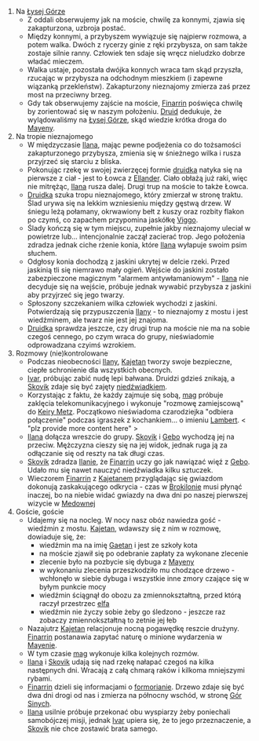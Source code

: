 1. Na [Łysej Górze](#l_lysa_gora)
    - Z oddali obserwujemy jak na moście, chwilę za konnymi, zjawia się zakapturzona, uzbroja postać.
    - Między konnymi, a przybyszem wywiązuje się najpierw rozmowa, a potem walka. Dwóch z rycerzy ginie z ręki przybysza, on sam także zostaje silnie ranny. Człowiek ten sdaje się wręcz nieludzko dobrze władać mieczem.
    - Walka ustaje, pozostała dwójka konnych wraca tam skąd przyszła, rzucając w przybysza na odchodnym mieszkiem (i zapewne wiązanką przekleństw). Zakapturzony nieznajomy zmierza zaś przez most na przeciwny brzeg.
    - Gdy tak obserwujemy zajście na moście, [Finarrin](#p_druid_finarrin) poświęca chwilę by zorientować się w naszym położeniu. [Druid](#p_druid_finarrin) dedukuje, że wylądowaliśmy na [Łysej Górze](#l_lysa_gora), skąd wiedzie krótka droga do [Mayeny](#l_mayena).
2. Na tropie nieznajomego
    - W międzyczasie [Ilana](#g_ilana), mając pewne podjeżenia co do tożsamości zakapturzonego przybysza, zmienia się w śnieżnego wilka i rusza przyjrzeć się starciu z bliska.
    - Pokonując rzekę w swojej zwierzęcej formie [druidka](#g_ilana) natyka się na pierwsze z ciał - jest to Łowca z [Ellander](#l_ellander). Ciało obłażą już raki, więc nie mitrężąc, [Ilana](#g_ilana) rusza dalej. Drugi trup na moście to także Łowca.
    - [Druidka](#g_ilana) szuka tropu nieznajomego, który zmierzał w stronę traktu. Ślad urywa się na lekkim wzniesieniu między gęstwą drzew. W śniegu leżą połamany, okrwawiony bełt z kuszy oraz rozbity flakon po czymś, co zapachem przypomina jaskółkę [Viggo](#p_viggo_regner).
    - Ślady kończą się w tym miejscu, zupełnie jakby nieznajomy uleciał w powietrze lub... intencjonalnie zaczął zacierać trop. Jego położenia zdradza jednak ciche rżenie konia, które [Ilana](#g_ilana) wyłapuje swoim psim słuchem.
    - Odgłosy konia dochodzą z jaskini ukrytej w delcie rzeki. Przed jaskinią tli się niemrawo mały ogień. Wejście do jaskini zostało zabezpieczone magicznym "alarmem antywłamaniowym" - [Ilana](#g_ilana) nie decyduje się na wejście, próbuje jednak wywabić przybysza z jaskini aby przyjrzeć się jego twarzy.
    - Spłoszony szczekaniem wilka człowiek wychodzi z jaskini. Potwierdzają się przypuszczenia [Ilany](#g_ilana) - to nieznajomy z mostu i jest wiedźminem, ale twarz nie jest jej znajoma. 
    - [Druidka](#g_ilana) sprawdza jeszcze, czy drugi trup na moście nie ma na sobie czegoś cennego, po czym wraca do grupy, nieświadomie odprowadzana czyimś wzrokiem.
3. Rozmowy (nie)kontrolowane
    - Podczas nieobecności [Ilany](#g_ilana), [Kajetan](#g_kajetan) tworzy swoje bezpieczne, ciepłe schronienie dla wszystkich obecnych.
    - [Ivar](#p_ivar), próbując zabić nudę lepi bałwana. Druidzi gdzieś znikają, a [Skovik](#p_skovik) zdaje się być zajęty [niedźwiadkiem](#p_gebo). 
    - Korzystając z faktu, że każdy zajmuje się sobą, [mag](#g_kajetan) próbuje zaklęcia telekomunikacyjnego i wykonuje "rozmowę zamiejscową" do [Keiry Metz](#p_keira_metz). Początkowo nieświadoma czarodziejka "odbiera połączenie" podczas igraszek z kochankiem...  o imieniu [Lambert](#p_lambert). < "plz provide more content here" >
    - [Ilana](#g_ilana) dołącza wreszcie do grupy. [Skovik](#p_skovik) i [Gebo](#p_gebo) wychodzą jej na przeciw. Mężczyzna cieszy się na jej widok, jednak ruga ją za odłączanie się od reszty na tak długi czas.
    - [Skovik](#p_skovik) zdradza [Ilanie](#g_ilana), że [Finarrin](#p_druid_finarrin) uczy go jak nawiązać więź z [Gebo](#p_gebo). Udało mu się nawet nauczyć niedźwiadka kilku sztuczek.
    - Wieczorem [Finarrin](#p_druid_finarrin) z [Kajetanem](#g_kajetan) przyglądając się gwiazdom dokonują zaskakującego odkrycia - czas w [Brokilonie](#l_brokilon) musi płynąć inaczej, bo na niebie widać gwiazdy na dwa dni po naszej pierwszej wizycie w [Medownej](#l_medowna)
4. Goście, goście
    - Udajemy się na nocleg. W nocy nasz obóz nawiedza gość - wiedźmin z mostu. [Kajetan](#g_kajetan), wdawszy się z nim w rozmowę, dowiaduje się, że:
        - wiedźmin ma na imię [Gaetan](#p_gaetan) i jest ze szkoły kota
        - na moście zjawił się po odebranie zapłaty za wykonane zlecenie
        - zlecenie było na pozbycie się dybuga z [Mayeny](#l_mayena)
        - w wykonaniu zlecenia przeszkodziło mu chodzące drzewo - wchłonęło w siebie dybuga i wszystkie inne zmory czające się w byłym punkcie mocy
        - wiedźmin ściągnął do obozu za zmiennokształtną, przed którą raczył przestrzec [elfa](#g_kajetan)
        - wiedźmin nie życzy sobie żeby go śledzono - jeszcze raz zobaczy zmiennokształtną to zetnie jej łeb
    - Nazajutrz [Kajetan](#g_kajetan) relacjonuje nocną pogawędkę reszcie drużyny. [Finarrin](p_druid_finarrin) postanawia zapytać naturę o minione wydarzenia w [Mayenie](#l_mayena).
    - W tym czasie [mag](#g_kajetan) wykonuje kilka kolejnych rozmów.
    - [Ilana](#g_ilana) i [Skovik](#p_skovik) udają się nad rzekę nałapać czegoś na kilka następnych dni. Wracają z całą chmarą raków i kilkoma mniejszymi rybami.
    - [Finarrin](#p_druid_finarrin) dzieli się informacjami o [formorianie](#p_formorian). Drzewo zdaje się być dwa dni drogi od nas i zmierza na północny wschód, w stronę [Gór Sinych](#l_gory_sine).
    - [Ilana](#g_ilana) usilnie próbuje przekonać obu wyspiarzy żeby poniechali samobójczej misji, jednak [Ivar](#p_ivar) upiera się, że to jego przeznaczenie, a [Skovik](#p_skovik) nie chce zostawić brata samego.